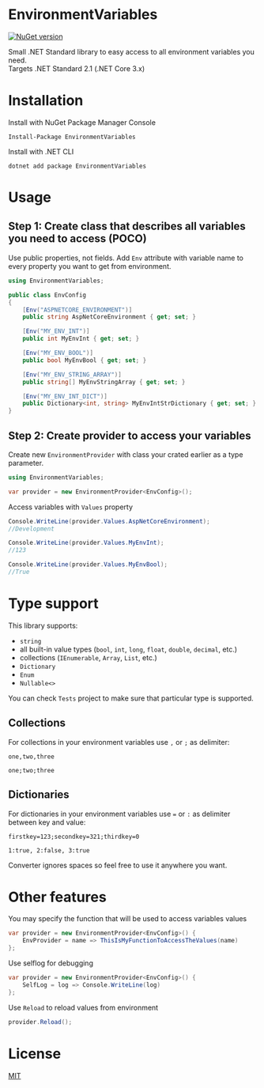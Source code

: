 # EnvironmentVariables

[![NuGet version](https://badge.fury.io/nu/EnvironmentVariables.svg)](https://badge.fury.io/nu/EnvironmentVariables)

Small .NET Standard library to easy access to all environment variables you need.\
Targets .NET Standard 2.1 (.NET Core 3.x)

# Installation
Install with NuGet Package Manager Console

```
Install-Package EnvironmentVariables
```
Install with .NET CLI

```
dotnet add package EnvironmentVariables
```

# Usage
## Step 1: Create class that describes all variables you need to access (POCO)
Use public properties, not fields. Add `Env` attribute with variable name to every property you want to get from environment.

```csharp
using EnvironmentVariables;

public class EnvConfig
{
    [Env("ASPNETCORE_ENVIRONMENT")]
    public string AspNetCoreEnvironment { get; set; }

    [Env("MY_ENV_INT")]
    public int MyEnvInt { get; set; }

    [Env("MY_ENV_BOOL")]
    public bool MyEnvBool { get; set; }

    [Env("MY_ENV_STRING_ARRAY")]
    public string[] MyEnvStringArray { get; set; }

    [Env("MY_ENV_INT_DICT")]
    public Dictionary<int, string> MyEnvIntStrDictionary { get; set; }
}
```

## Step 2: Create provider to access your variables
Create new `EnvironmentProvider` with class your crated earlier as a type parameter.
```csharp
using EnvironmentVariables;

var provider = new EnvironmentProvider<EnvConfig>();
```
Access variables with `Values` property
```csharp
Console.WriteLine(provider.Values.AspNetCoreEnvironment);
//Development

Console.WriteLine(provider.Values.MyEnvInt);
//123

Console.WriteLine(provider.Values.MyEnvBool);
//True
```

# Type support

This library supports: 
- `string`
- all built-in value types (`bool`, `int`, `long`, `float`, `double`, `decimal`, etc.)
- collections (`IEnumerable`, `Array`, `List`, etc.)
- `Dictionary`
- `Enum`
- `Nullable<>`

You can check `Tests` project to make sure that particular type is supported.

## Collections

For collections in your environment variables use `,` or `;` as delimiter:
```
one,two,three

one;two;three
```

## Dictionaries

For dictionaries in your environment variables use `=` or `:` as delimiter between key and value:
```
firstkey=123;secondkey=321;thirdkey=0

1:true, 2:false, 3:true
```
Converter ignores spaces so feel free to use it anywhere you want.

# Other features
You may specify the function that will be used to access  variables values
```csharp
var provider = new EnvironmentProvider<EnvConfig>() {
    EnvProvider = name => ThisIsMyFunctionToAccessTheValues(name)
};
```
Use selflog for debugging
```csharp
var provider = new EnvironmentProvider<EnvConfig>() {
    SelfLog = log => Console.WriteLine(log)
};
```
Use `Reload` to reload values from environment
```csharp
provider.Reload();
```

# License
[MIT](https://raw.githubusercontent.com/victortrusov/EnvironmentVariables/master/LICENSE)
